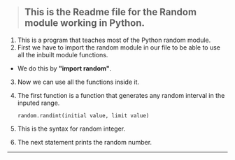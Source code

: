> ## This is the Readme file for the Random module working in Python.

1. This is a program that teaches most of the Python random module.
2. First we have to import the random module in our file to be able to use all the inbuilt module functions.

- We do this by **"import random"**.
3. Now we can use all the functions inside it.
4. The first function is a function that generates any random interval in the inputed range.

	   random.randint(initial value, limit value)

5. This is the syntax for random integer.
6. The next statement prints the random number.

----
